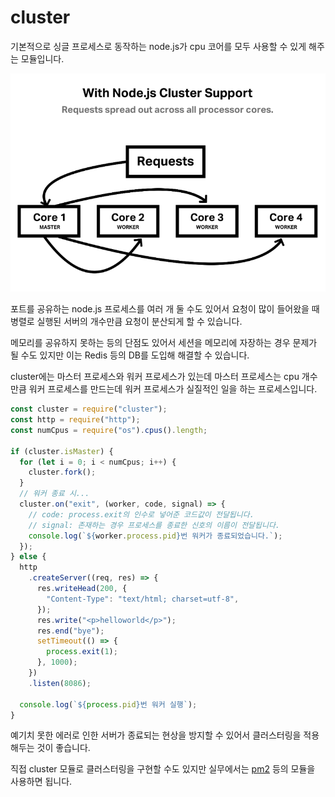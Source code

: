 # cluster

기본적으로 싱글 프로세스로 동작하는 node.js가 cpu 코어를 모두 사용할 수 있게 해주는 모듈입니다.

![cluster](./image/cluster.png)

포트를 공유하는 node.js 프로세스를 여러 개 둘 수도 있어서 요청이 많이 들어왔을 때 병렬로 실행된 서버의 개수만큼 요청이 분산되게 할 수 있습니다.

메모리를 공유하지 못하는 등의 단점도 있어서 세션을 메모리에 자장하는 경우 문제가 될 수도 있지만 이는 Redis 등의 DB를 도입해 해결할 수 있습니다.

cluster에는 마스터 프로세스와 워커 프로세스가 있는데 마스터 프로세스는 cpu 개수만큼 워커 프로세스를 만드는데 워커 프로세스가 실질적인 일을 하는 프로세스입니다.

```js
const cluster = require("cluster");
const http = require("http");
const numCpus = require("os").cpus().length;

if (cluster.isMaster) {
  for (let i = 0; i < numCpus; i++) {
    cluster.fork();
  }
  // 워커 종료 시...
  cluster.on("exit", (worker, code, signal) => {
    // code: process.exit의 인수로 넣어준 코드값이 전달됩니다.
    // signal: 존재하는 경우 프로세스를 종료한 신호의 이름이 전달됩니다.
    console.log(`${worker.process.pid}번 워커가 종료되었습니다.`);
  });
} else {
  http
    .createServer((req, res) => {
      res.writeHead(200, {
        "Content-Type": "text/html; charset=utf-8",
      });
      res.write("<p>helloworld</p>");
      res.end("bye");
      setTimeout(() => {
        process.exit(1);
      }, 1000);
    })
    .listen(8086);

  console.log(`${process.pid}번 워커 실행`);
}
```

예기치 못한 에러로 인한 서버가 종료되는 현상을 방지할 수 있어서 클러스터링을 적용해두는 것이 좋습니다.

직접 cluster 모듈로 클러스터링을 구현할 수도 있지만 실무에서는 [pm2](https://pm2.keymetrics.io/) 등의 모듈을 사용하면 됩니다.
